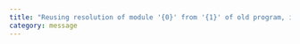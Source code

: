 ```yaml
---
title: "Reusing resolution of module '{0}' from '{1}' of old program, it was successfully resolved to '{2}'."
category: message
---
```

